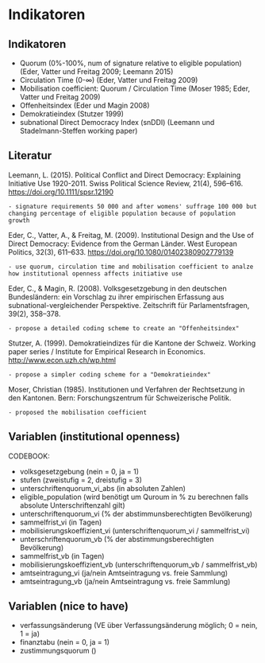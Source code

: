 Indikatoren
===========

Indikatoren
-----------

- Quorum (0%-100%, num of signature relative to eligible population) (Eder, Vatter und Freitag 2009; Leemann 2015)
- Circulation Time (0-∞) (Eder, Vatter und Freitag 2009)
- Mobilisation coefficient: Quorum / Circulation Time (Moser 1985; Eder, Vatter und Freitag 2009)
- Offenheitsindex (Eder und Magin 2008)
- Demokratieindex (Stutzer 1999)
- subnational Direct Democracy Index (snDDI) (Leemann und Stadelmann-Steffen working paper)

Literatur
---------

Leemann, L. (2015). Political Conflict and Direct Democracy: Explaining Initiative Use 1920-2011. Swiss Political Science Review, 21(4), 596–616. https://doi.org/10.1111/spsr.12190

    - signature requirements 50 000 and after womens' suffrage 100 000 but changing percentage of eligible population because of population growth

Eder, C., Vatter, A., & Freitag, M. (2009). Institutional Design and the Use of Direct Democracy: Evidence from the German Länder. West European Politics, 32(3), 611–633. https://doi.org/10.1080/01402380902779139

	- use quorum, circulation time and mobilisation coefficient to analze how institutional openness affects initiative use

Eder, C., & Magin, R. (2008). Volksgesetzgebung in den deutschen Bundesländern: ein Vorschlag zu ihrer empirischen Erfassung aus subnational-vergleichender Perspektive. Zeitschrift für Parlamentsfragen, 39(2), 358–378.

    - propose a detailed coding scheme to create an "Offenheitsindex"

Stutzer, A. (1999). Demokratieindizes für die Kantone der Schweiz. Working paper series / Institute for Empirical Research in Economics. http://www.econ.uzh.ch/wp.html

	- propose a simpler coding scheme for a "Demokratieindex"

Moser, Christian (1985). Institutionen und Verfahren der Rechtsetzung in den Kantonen. Bern: Forschungszentrum für Schweizerische Politik.

	- proposed the mobilisation coefficient

Variablen (institutional openness)
----------------------------------
CODEBOOK:

- volksgesetzgebung (nein = 0, ja = 1)
- stufen (zweistufig = 2, dreistufig = 3)
- unterschriftenquorum_vi_abs (in absoluten Zahlen)
- eligible_population (wird benötigt um Quroum in % zu berechnen falls absolute Unterschriftenzahl gilt) 
- unterschriftenquorum_vi (% der abstimmunsberechtigten Bevölkerung)
- sammelfrist_vi (in Tagen)
- mobilisierungskoeffizient_vi (unterschriftenquorum_vi / sammelfrist_vi)
- unterschriftenquorum_vb (% der abstimmungsberechtigten Bevölkerung)
- sammelfrist_vb (in Tagen)
- mobilisierungskoeffizient_vb (unterschriftenquorum_vb / sammelfrist_vb)
- amtseintragung_vi (ja/nein Amtseintragung vs. freie Sammlung)
- amtseintragung_vb (ja/nein Amtseintragung vs. freie Sammlung)

Variablen (nice to have)
------------------------

- verfassungsänderung (VE über Verfassungsänderung möglich; 0 = nein, 1 = ja)
- finanztabu (nein = 0, ja = 1)
- zustimmungsquorum ()